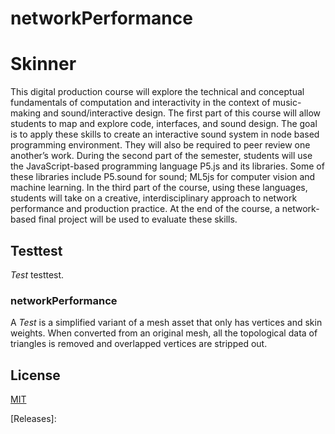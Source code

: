 # networkPerformance
Skinner
=======

This digital production course will explore the technical and conceptual fundamentals of computation and interactivity in the context of music-making and sound/interactive design. 
The first part of this course will allow students to map and explore code, interfaces, and sound design. 
The goal is to apply these skills to create an interactive sound system in node based programming environment. 
They will also be required to peer review one another’s work. During the second part of the semester, students will use the JavaScript-based programming language P5.js and its libraries. Some of these libraries include P5.sound for sound; ML5js for computer vision and machine learning. 
In the third part of the course, using these languages, students will take on a creative, interdisciplinary approach to network performance and production practice. At the end of the course, a network-based final project will be used to evaluate these skills.




Testtest
-------------------

*Test* testtest.

### networkPerformance

A *Test* is a simplified variant of a mesh asset that only has
vertices and skin weights. When converted from an original mesh, all the
topological data of triangles is removed and overlapped vertices are
stripped out.

License
-------

[MIT](LICENSE.md)

[replacement shader]: https://docs.unity3d.com/Manual/SL-ShaderReplacement.html
[Releases]: 
